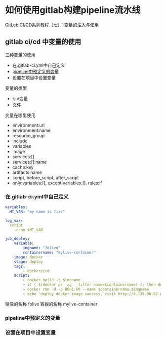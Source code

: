 # 如何使用gitlab构建pipeline流水线

[GitLab CI/CD系列教程（七）：变量的注入与使用](https://www.bilibili.com/video/BV1gB4y1F73F/?spm_id_from=333.788&vd_source=8ba6ed28327bb7cef4adc064e3b342c1)

## gitlab ci/cd 中变量的使用

三种变量的使用
* 在.gitlab-ci.yml中自己定义
* [pipeline中预定义的变量](https://docs.gitlab.com/ee/ci/variables/predefined_variables.html)
* 设置在项目中设置变量

变量的类型
* k-v变量
* 文件

变量在哪里使用
* environment:url
* environment:name
* resource_group
* include
* variables
* image
* services:[]
* services:[]:name
* cache:key
* artifacts:name
* script, before_script, after_script
* only:variables:[], except:variables:[], rules:if


### 在.gitlab-ci.yml中自己定义
```yml
variables:
  MT_VAR: "my name is fizz"

log_var:
  script
    -echo $MT_VAR
```

```yml
job_deploy:
    variable:
        imgname: "folive"
        containername: "mylive-container"
    image: docker
    stage: deploy
    tags:
        - dockercicd
    script:
        - docker build -t $imgname .
        - if [ $(docker ps -aq --filter name=$containername) ]; then docker rm -f $containername;fi
        - docker run -d -p 8001:80 --name $containername $imgname
        - echo 'deploy docker image success, visit http://8.135.98.62.8001'
```

镜像的名称 folive
容器的名称 mylive-container

### pipeline中预定义的变量
[](./pic/pre_define_variables.png)


### 设置在项目中设置变量
[](./pic/variable_in_project.png)